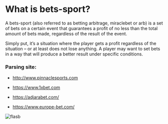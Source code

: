 
What is bets-sport?
==================

A bets-sport (also referred to as betting arbitrage, miraclebet or arb) is a set of bets on a certain event that guarantees a profit of no less than the total amount of bets made,
regardless of the result of the event.

Simply put, it’s a situation where the player gets a profit regardless of the situation – or at least does not lose anything.
A player may want to set bets in a way that will produce a better result under specific conditions.


### Parsing site:

* http://www.pinnaclesports.com

* https://www.1xbet.com

* https://adjarabet.com/

* https://www.europe-bet.com/



![flasb](https://github.com/Chkhikvadze/bets-sport/blob/master/screenshot/bets.png "Starter template")






